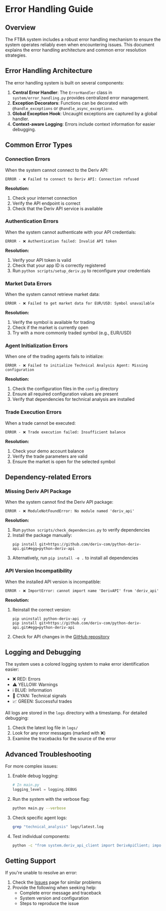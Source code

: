 # Error Handling Guide

## Overview

The FTBA system includes a robust error handling mechanism to ensure the system operates reliably even when encountering issues. This document explains the error handling architecture and common error resolution strategies.

## Error Handling Architecture

The error handling system is built on several components:

1. **Central Error Handler**: The `ErrorHandler` class in `system/error_handling.py` provides centralized error management.
2. **Exception Decorators**: Functions can be decorated with `@handle_exceptions` or `@handle_async_exceptions`.
3. **Global Exception Hook**: Uncaught exceptions are captured by a global handler.
4. **Context-aware Logging**: Errors include context information for easier debugging.

## Common Error Types

### Connection Errors

When the system cannot connect to the Deriv API:

```
ERROR - ❌ Failed to connect to Deriv API: Connection refused
```

**Resolution:**
1. Check your internet connection
2. Verify the API endpoint is correct
3. Check that the Deriv API service is available

### Authentication Errors

When the system cannot authenticate with your API credentials:

```
ERROR - ❌ Authentication failed: Invalid API token
```

**Resolution:**
1. Verify your API token is valid
2. Check that your app ID is correctly registered
3. Run `python scripts/setup_deriv.py` to reconfigure your credentials

### Market Data Errors

When the system cannot retrieve market data:

```
ERROR - ❌ Failed to get market data for EUR/USD: Symbol unavailable
```

**Resolution:**
1. Verify the symbol is available for trading
2. Check if the market is currently open
3. Try with a more commonly traded symbol (e.g., EUR/USD)

### Agent Initialization Errors

When one of the trading agents fails to initialize:

```
ERROR - ❌ Failed to initialize Technical Analysis Agent: Missing configuration
```

**Resolution:**
1. Check the configuration files in the `config` directory
2. Ensure all required configuration values are present
3. Verify that dependencies for technical analysis are installed

### Trade Execution Errors

When a trade cannot be executed:

```
ERROR - ❌ Trade execution failed: Insufficient balance
```

**Resolution:**
1. Check your demo account balance
2. Verify the trade parameters are valid
3. Ensure the market is open for the selected symbol

## Dependency-related Errors

### Missing Deriv API Package

When the system cannot find the Deriv API package:

```
ERROR - ❌ ModuleNotFoundError: No module named 'deriv_api'
```

**Resolution:**
1. Run `python scripts/check_dependencies.py` to verify dependencies
2. Install the package manually:
   ```
   pip install git+https://github.com/deriv-com/python-deriv-api.git#egg=python-deriv-api
   ```
3. Alternatively, run `pip install -e .` to install all dependencies

### API Version Incompatibility

When the installed API version is incompatible:

```
ERROR - ❌ ImportError: cannot import name 'DerivAPI' from 'deriv_api'
```

**Resolution:**
1. Reinstall the correct version:
   ```
   pip uninstall python-deriv-api -y
   pip install git+https://github.com/deriv-com/python-deriv-api.git#egg=python-deriv-api
   ```
2. Check for API changes in the [GitHub repository](https://github.com/deriv-com/python-deriv-api)

## Logging and Debugging

The system uses a colored logging system to make error identification easier:

- ❌ RED: Errors
- ⚠️ YELLOW: Warnings
- ℹ️ BLUE: Information
- 📶 CYAN: Technical signals
- 📈 GREEN: Successful trades

All logs are stored in the `logs` directory with a timestamp. For detailed debugging:

1. Check the latest log file in `logs/`
2. Look for any error messages (marked with ❌)
3. Examine the tracebacks for the source of the error

## Advanced Troubleshooting

For more complex issues:

1. Enable debug logging:
   ```python
   # In main.py
   logging_level = logging.DEBUG
   ```

2. Run the system with the verbose flag:
   ```bash
   python main.py --verbose
   ```

3. Check specific agent logs:
   ```bash
   grep "technical_analysis" logs/latest.log
   ```

4. Test individual components:
   ```bash
   python -c "from system.deriv_api_client import DerivApiClient; import asyncio; asyncio.run(DerivApiClient('your_app_id').ping())"
   ```

## Getting Support

If you're unable to resolve an error:

1. Check the [Issues](https://github.com/your-username/forex-multi-agent/issues) page for similar problems
2. Provide the following when seeking help:
   - Complete error message and traceback
   - System version and configuration
   - Steps to reproduce the issue